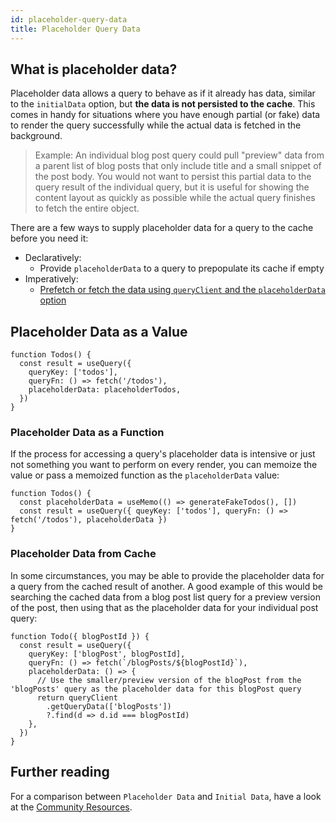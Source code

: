 ```yaml
---
id: placeholder-query-data
title: Placeholder Query Data
---
```


## What is placeholder data?

Placeholder data allows a query to behave as if it already has data, similar to the `initialData` option, but **the data is not persisted to the cache**. This comes in handy for situations where you have enough partial (or fake) data to render the query successfully while the actual data is fetched in the background.

> Example: An individual blog post query could pull "preview" data from a parent list of blog posts that only include title and a small snippet of the post body. You would not want to persist this partial data to the query result of the individual query, but it is useful for showing the content layout as quickly as possible while the actual query finishes to fetch the entire object.

There are a few ways to supply placeholder data for a query to the cache before you need it:

- Declaratively:
  - Provide `placeholderData` to a query to prepopulate its cache if empty
- Imperatively:
  - [Prefetch or fetch the data using `queryClient` and the `placeholderData` option](../guides/prefetching)

## Placeholder Data as a Value

```tsx
function Todos() {
  const result = useQuery({
    queryKey: ['todos'],
    queryFn: () => fetch('/todos'),
    placeholderData: placeholderTodos,
  })
}
```

### Placeholder Data as a Function

If the process for accessing a query's placeholder data is intensive or just not something you want to perform on every render, you can memoize the value or pass a memoized function as the `placeholderData` value:

```tsx
function Todos() {
  const placeholderData = useMemo(() => generateFakeTodos(), [])
  const result = useQuery({ queyKey: ['todos'], queryFn: () => fetch('/todos'), placeholderData })
}
```

### Placeholder Data from Cache

In some circumstances, you may be able to provide the placeholder data for a query from the cached result of another. A good example of this would be searching the cached data from a blog post list query for a preview version of the post, then using that as the placeholder data for your individual post query:

```tsx
function Todo({ blogPostId }) {
  const result = useQuery({
    queryKey: ['blogPost', blogPostId],
    queryFn: () => fetch(`/blogPosts/${blogPostId}`),
    placeholderData: () => {
      // Use the smaller/preview version of the blogPost from the 'blogPosts' query as the placeholder data for this blogPost query
      return queryClient
        .getQueryData(['blogPosts'])
        ?.find(d => d.id === blogPostId)
    },
  })
}
```

## Further reading

For a comparison between `Placeholder Data` and `Initial Data`, have a look at the [Community Resources](../community/tkdodos-blog#9-placeholder-and-initial-data-in-react-query).
